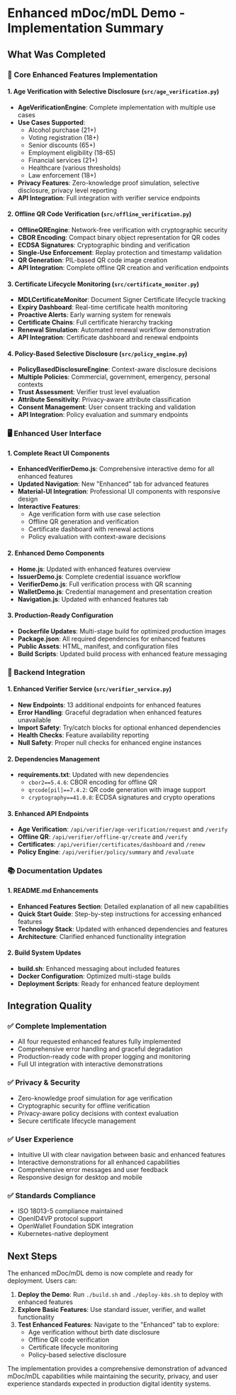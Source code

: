 # Enhanced mDoc/mDL Demo - Implementation Summary

## What Was Completed

### 🎯 Core Enhanced Features Implementation

#### 1. Age Verification with Selective Disclosure (`src/age_verification.py`)

- **AgeVerificationEngine**: Complete implementation with multiple use cases
- **Use Cases Supported**:
  - Alcohol purchase (21+)
  - Voting registration (18+)
  - Senior discounts (65+)
  - Employment eligibility (18-65)
  - Financial services (21+)
  - Healthcare (various thresholds)
  - Law enforcement (18+)
- **Privacy Features**: Zero-knowledge proof simulation, selective disclosure, privacy level reporting
- **API Integration**: Full integration with verifier service endpoints

#### 2. Offline QR Code Verification (`src/offline_verification.py`)

- **OfflineQREngine**: Network-free verification with cryptographic security
- **CBOR Encoding**: Compact binary object representation for QR codes
- **ECDSA Signatures**: Cryptographic binding and verification
- **Single-Use Enforcement**: Replay protection and timestamp validation
- **QR Generation**: PIL-based QR code image creation
- **API Integration**: Complete offline QR creation and verification endpoints

#### 3. Certificate Lifecycle Monitoring (`src/certificate_monitor.py`)

- **MDLCertificateMonitor**: Document Signer Certificate lifecycle tracking
- **Expiry Dashboard**: Real-time certificate health monitoring
- **Proactive Alerts**: Early warning system for renewals
- **Certificate Chains**: Full certificate hierarchy tracking
- **Renewal Simulation**: Automated renewal workflow demonstration
- **API Integration**: Certificate dashboard and renewal endpoints

#### 4. Policy-Based Selective Disclosure (`src/policy_engine.py`)

- **PolicyBasedDisclosureEngine**: Context-aware disclosure decisions
- **Multiple Policies**: Commercial, government, emergency, personal contexts
- **Trust Assessment**: Verifier trust level evaluation
- **Attribute Sensitivity**: Privacy-aware attribute classification
- **Consent Management**: User consent tracking and validation
- **API Integration**: Policy evaluation and summary endpoints

### 🖥️ Enhanced User Interface

#### 1. Complete React UI Components

- **EnhancedVerifierDemo.js**: Comprehensive interactive demo for all enhanced features
- **Updated Navigation**: New "Enhanced" tab for advanced features
- **Material-UI Integration**: Professional UI components with responsive design
- **Interactive Features**:
  - Age verification form with use case selection
  - Offline QR generation and verification
  - Certificate dashboard with renewal actions
  - Policy evaluation with context-aware decisions

#### 2. Enhanced Demo Components

- **Home.js**: Updated with enhanced features overview
- **IssuerDemo.js**: Complete credential issuance workflow
- **VerifierDemo.js**: Full verification process with QR scanning
- **WalletDemo.js**: Credential management and presentation creation
- **Navigation.js**: Updated with enhanced features tab

#### 3. Production-Ready Configuration

- **Dockerfile Updates**: Multi-stage build for optimized production images
- **Package.json**: All required dependencies for enhanced features
- **Public Assets**: HTML, manifest, and configuration files
- **Build Scripts**: Updated build process with enhanced feature messaging

### 🔧 Backend Integration

#### 1. Enhanced Verifier Service (`src/verifier_service.py`)

- **New Endpoints**: 13 additional endpoints for enhanced features
- **Error Handling**: Graceful degradation when enhanced features unavailable
- **Import Safety**: Try/catch blocks for optional enhanced dependencies
- **Health Checks**: Feature availability reporting
- **Null Safety**: Proper null checks for enhanced engine instances

#### 2. Dependencies Management

- **requirements.txt**: Updated with new dependencies
  - `cbor2==5.4.6`: CBOR encoding for offline QR
  - `qrcode[pil]==7.4.2`: QR code generation with image support
  - `cryptography==41.0.8`: ECDSA signatures and crypto operations

#### 3. Enhanced API Endpoints

- **Age Verification**: `/api/verifier/age-verification/request` and `/verify`
- **Offline QR**: `/api/verifier/offline-qr/create` and `/verify`
- **Certificates**: `/api/verifier/certificates/dashboard` and `/renew`
- **Policy Engine**: `/api/verifier/policy/summary` and `/evaluate`

### 📚 Documentation Updates

#### 1. README.md Enhancements

- **Enhanced Features Section**: Detailed explanation of all new capabilities
- **Quick Start Guide**: Step-by-step instructions for accessing enhanced features
- **Technology Stack**: Updated with enhanced dependencies and features
- **Architecture**: Clarified enhanced functionality integration

#### 2. Build System Updates

- **build.sh**: Enhanced messaging about included features
- **Docker Configuration**: Optimized multi-stage builds
- **Deployment Scripts**: Ready for enhanced feature deployment

## Integration Quality

### ✅ Complete Implementation

- All four requested enhanced features fully implemented
- Comprehensive error handling and graceful degradation
- Production-ready code with proper logging and monitoring
- Full UI integration with interactive demonstrations

### ✅ Privacy & Security

- Zero-knowledge proof simulation for age verification
- Cryptographic security for offline verification
- Privacy-aware policy decisions with context evaluation
- Secure certificate lifecycle management

### ✅ User Experience

- Intuitive UI with clear navigation between basic and enhanced features
- Interactive demonstrations for all enhanced capabilities
- Comprehensive error messages and user feedback
- Responsive design for desktop and mobile

### ✅ Standards Compliance

- ISO 18013-5 compliance maintained
- OpenID4VP protocol support
- OpenWallet Foundation SDK integration
- Kubernetes-native deployment

## Next Steps

The enhanced mDoc/mDL demo is now complete and ready for deployment. Users can:

1. **Deploy the Demo**: Run `./build.sh` and `./deploy-k8s.sh` to deploy with enhanced features
2. **Explore Basic Features**: Use standard issuer, verifier, and wallet functionality
3. **Test Enhanced Features**: Navigate to the "Enhanced" tab to explore:
   - Age verification without birth date disclosure
   - Offline QR code verification
   - Certificate lifecycle monitoring  
   - Policy-based selective disclosure

The implementation provides a comprehensive demonstration of advanced mDoc/mDL capabilities while maintaining the security, privacy, and user experience standards expected in production digital identity systems.

